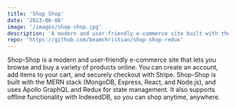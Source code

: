 ```yaml
---
title: 'Shop Shop'
date: '2023-06-06'
image: '/images/shop-shop.jpg'
description: 'A modern and user-friendly e-commerce site built with the MERN stack and Apollo GraphQL'
repo: 'https://github.com/beamchristian/shop-shop-redux'
---
```


Shop-Shop is a modern and user-friendly e-commerce site that lets you browse and buy a variety of products online. You can create an account, add items to your cart, and securely checkout with Stripe. Shop-Shop is built with the MERN stack (MongoDB, Express, React, and Node.js), and uses Apollo GraphQL and Redux for state management. It also supports offline functionality with IndexedDB, so you can shop anytime, anywhere.
